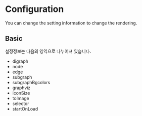 # Configuration

You can change the setting information to change the rendering.

## Basic

설정정보는 다음의 영역으로 나누어져 있습니다.
- digraph
- node
- edge
- subgraph
- subgraphBgcolors
- graphviz
- iconSize
- toImage
- selector
- startOnLoad

```

```